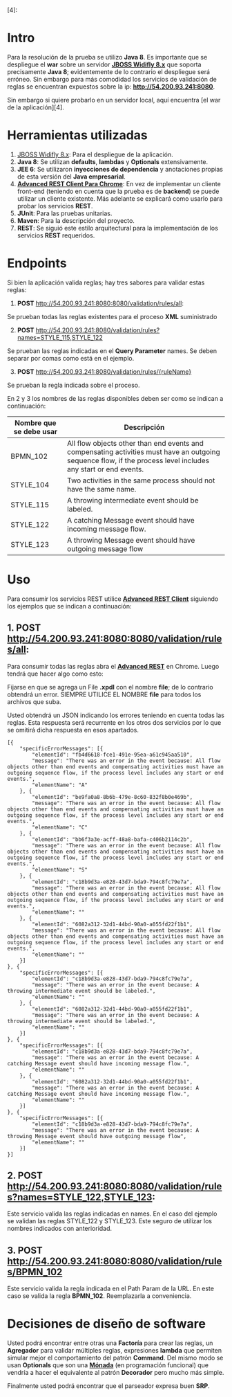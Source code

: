 [1]: http://download.jboss.org/wildfly/8.2.0.Final/wildfly-8.2.0.Final.zip
[2]: https://chrome.google.com/webstore/detail/advanced-rest-client/hgmloofddffdnphfgcellkdfbfbjeloo
[3]: http://es.wikipedia.org/wiki/M%C3%B3nada_%28programaci%C3%B3n_funcional%29
[4]:

# Intro

Para la resolución de la prueba se utilizo __Java 8__. Es importante que se despliegue el __war__ sobre un servidor [__JBOSS Widifly 8.x__][1] que soporta precisamente __Java 8__; evidentemente de lo contrario el despliegue será erróneo. Sin embargo para más comodidad los servicios de validación de reglas se encuentran expuestos sobre la ip: __http://54.200.93.241:8080__. 

Sin embargo si quiere probarlo en un servidor local, aquí encuentra [el war de la aplicación][4].


# Herramientas utilizadas

1. [JBOSS Widifly 8.x][1]: Para el despliegue de la aplicación.
2. __Java 8__: Se utilizan __defaults__, __lambdas__ y __Optionals__ extensivamente.
3. __JEE 6__: Se utilizaron __inyecciones de dependencia__ y anotaciones propias de esta versión del __Java empresarial__.
4. [__Advanced REST Client Para Chrome__][2]: En vez de implementar un cliente front-end (teniendo en cuenta que la prueba es de __backend__) se puede utilizar un cliente existente. Más adelante se explicará como usarlo para probar los servicios __REST__.
5. __JUnit__: Para las pruebas unitarias.
6. __Maven__: Para la descripción del proyecto.
7. __REST__: Se siguió este estilo arquitectural para la implementación de los servicios __REST__ requeridos.


# Endpoints

Si bien la aplicación valida reglas; hay tres sabores para validar estas reglas:

1. __POST__ http://54.200.93.241:8080:8080/validation/rules/all:

Se prueban todas las reglas existentes para el proceso __XML__ suministrado

2. __POST__ http://54.200.93.241:8080/validation/rules?names=STYLE_115,STYLE_122

Se prueban las reglas indicadas en el __Query Parameter__ names. Se deben separar por comas como está en el ejemplo.

3. __POST__ http://54.200.93.241:8080/validation/rules/{ruleName}

Se prueban la regla indicada sobre el proceso.

En 2 y 3 los nombres de las reglas disponibles deben ser como se indican a continuación:

Nombre que se debe usar| Descripción
---------------------- | -----------
BPMN_102  | All flow objects other than end events and compensating activities must have an outgoing sequence flow, if the process level includes any start or end events.
STYLE_104 | Two activities in the same process should not have the same name.
STYLE_115 | A throwing intermediate event should be labeled.
STYLE_122 | A catching Message event should have incoming message flow.
STYLE_123 | A throwing Message event should have outgoing message flow


# Uso

Para consumir los servicios REST utilice [__Advanced REST Client__][2] siguiendo los ejemplos que se indican a continuación:

## 1. __POST__ http://54.200.93.241:8080:8080/validation/rules/all: 

Para consumir todas las reglas abra el [__Advanced REST__][2] en Chrome. Luego tendrá que hacer algo como esto:



Fíjarse en que se agrega un File __.xpdl__ con el nombre __file__; de lo contrario obtendrá un error. SIEMPRE UTILICE EL NOMBRE __file__ para todos los archivos que suba.

Usted obtendrá un JSON indicando los errores teniendo en cuenta todas las reglas. Esta respuesta será recurrente en los otros dos servicios por lo que se omitirá dicha respuesta en esos apartados.


    [{
        "specificErrorMessages": [{
            "elementId": "fb4d6618-fce1-491e-95ea-a61c945aa510",
            "message": "There was an error in the event because: All flow objects other than end events and compensating activities must have an outgoing sequence flow, if the process level includes any start or end events.",
            "elementName": "A"
        }, {
            "elementId": "be9fa0a8-8b6b-479e-8c60-832f8b0e469b",
            "message": "There was an error in the event because: All flow objects other than end events and compensating activities must have an outgoing sequence flow, if the process level includes any start or end events.",
            "elementName": "C"
        }, {
            "elementId": "bb6f3a3e-acff-48a8-bafa-c406b2114c2b",
            "message": "There was an error in the event because: All flow objects other than end events and compensating activities must have an outgoing sequence flow, if the process level includes any start or end events.",
            "elementName": "S"
        }, {
            "elementId": "c18b9d3a-e828-43d7-bda9-794c8fc79e7a",
            "message": "There was an error in the event because: All flow objects other than end events and compensating activities must have an outgoing sequence flow, if the process level includes any start or end events.",
            "elementName": ""
        }, {
            "elementId": "6082a312-32d1-44bd-90a0-a055fd22f1b1",
            "message": "There was an error in the event because: All flow objects other than end events and compensating activities must have an outgoing sequence flow, if the process level includes any start or end events.",
            "elementName": ""
        }]
    }, {
        "specificErrorMessages": [{
            "elementId": "c18b9d3a-e828-43d7-bda9-794c8fc79e7a",
            "message": "There was an error in the event because: A throwing intermediate event should be labeled.",
            "elementName": ""
        }, {
            "elementId": "6082a312-32d1-44bd-90a0-a055fd22f1b1",
            "message": "There was an error in the event because: A throwing intermediate event should be labeled.",
            "elementName": ""
        }]
    }, {
        "specificErrorMessages": [{
            "elementId": "c18b9d3a-e828-43d7-bda9-794c8fc79e7a",
            "message": "There was an error in the event because: A catching Message event should have incoming message flow.",
            "elementName": ""
        }, {
            "elementId": "6082a312-32d1-44bd-90a0-a055fd22f1b1",
            "message": "There was an error in the event because: A catching Message event should have incoming message flow.",
            "elementName": ""
        }]
    }, {
        "specificErrorMessages": [{
            "elementId": "c18b9d3a-e828-43d7-bda9-794c8fc79e7a",
            "message": "There was an error in the event because: A throwing Message event should have outgoing message flow",
            "elementName": ""
        }]
    }]


## 2. __POST__ http://54.200.93.241:8080:8080/validation/rules?names=STYLE_122,STYLE_123: 

Este servicio valida las reglas indicadas en names. En el caso del ejemplo se validan las reglas STYLE_122 y STYLE_123. Este seguro de utilizar los nombres indicados con anterioridad.

## 3. __POST__ http://54.200.93.241:8080:8080/validation/rules/BPMN_102

Este servicio valida la regla indicada en el Path Param de la URL. En este caso se valida la regla __BPMN_102__. Reemplazarla a conveniencia.



# Decisiones de diseño de software

Usted podrá encontrar entre otras una __Factoría__ para crear las reglas, un __Agregador__ para validar múltiples reglas, expresiones __lambda__ que permiten simular mejor el comportamiento del patrón __Command__. Del mismo modo se usan __Optionals__ que son una [__Mónada__][3] (en programación funcional) que vendría a hacer el equivalente al patrón __Decorador__ pero mucho más simple.

Finalmente usted podrá encontrar que el parseador expresa buen __SRP__.




